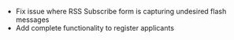 - Fix issue where RSS Subscribe form is capturing undesired flash messages
- Add complete functionality to register applicants